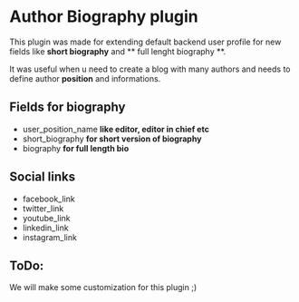 # Author Biography plugin

This plugin was made for extending default backend user profile for new fields like **short biography** and ** full lenght biography **.

It was useful when u need to create a blog with many authors and needs to define author **position** and informations.

## Fields for biography

- user_position_name **like editor, editor in chief etc**
- short_biography **for short version of biography**
- biography **for full length bio**

## Social links

- facebook_link
- twitter_link
- youtube_link
- linkedin_link
- instagram_link

## ToDo:

We will make some customization for this plugin ;)